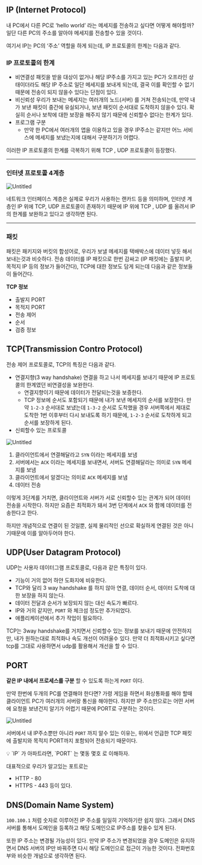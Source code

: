 ## IP (Internet Protocol)

내 PC에서 다른 PC로 ‘hello world’ 라는 메세지를 전송하고 싶다면 어떻게 해야할까? 일단 다른 PC의 주소를 알아야 메세지를 전송할수 있을 것이다.

여기서 IP는 PC의 ‘주소’ 역할을 하게 되는데, IP 프로토콜의 한계는 다음과 같다.

### IP 프로토콜의 한계

- 비연결성
  패킷을 받을 대상이 없거나 해당 IP주소를 가지고 있는 PC가 오프라인 상태이더라도 해당 IP 주소로 일단 메세지를 보내게 되는데, 결국 이를 확인할 수 없기때문에 전송이 되지 않을수 있다는 단점이 있다.
- 비신뢰성
  우리가 보내는 메세지는 여러개의 노드(서버) 를 거쳐 전송되는데, 만약 내가 보낸 패킷이 중간에 유실되거나, 보낸 패킷이 순서대로 도착하지 않을수 있다. 확실히 순서나 보착에 대한 보장을 해주지 않기 때문에 신뢰할수 없다는 한계가 있다.
- 프로그램 구분
  - 만약 한 PC에서 여러개의 앱을 이용하고 있을 경우 IP주소는 같지만 어느 서비스에 메세지를 보냈는지에 대해서 구분하기가 어렵다.

이러한 IP 프로토콜의 한계를 극복하기 위해 TCP , UDP 프로토콜이 등장했다.

---

### 인터넷 프로토콜 4계층

![Untitled](https://prod-files-secure.s3.us-west-2.amazonaws.com/934968c3-f6ae-46ad-8423-aec44f8c9ba4/6b7f60a9-86d6-42f8-a806-49ddafa9a45a/Untitled.png)

네트워크 인터페이스 계층은 실제로 우리가 사용하는 랜카드 등을 의미하며, 인터넷 계층인 IP 위에 TCP, UDP 프로토콜이 존재하기 때문에 IP 위에 TCP , UDP 를 올려서 IP의 한계를 보완하고 있다고 생각하면 된다.

---

### 패킷

패킷은 패키지와 버킷의 합성어로, 우리가 보낼 메세지를 택배박스에 데이터 넣듯 해서 보내는것과 비슷하다. 전송 데이터를 IP 패킷으로 한번 감싸고 (IP 패킷에는 출발지 IP, 목적지 IP 등의 정보가 들어간다), TCP에 대한 정보도 담게 되는데 다음과 같은 정보들이 들어간다.

**TCP 정보**

- 출발지 PORT
- 목적지 PORT
- 전송 제어
- 순서
- 검증 정보

## TCP(Transmission Contro Protocol)

전송 제어 프로토콜로, TCP의 특징은 다음과 같다.

- 연결지향(3 way handshake)
  연결을 하고 나서 메세지를 보내기 때문에 IP 프로토콜의 한계였던 비연결성을 보완한다.
  - 연결지향이기 때문에 데이터가 전달되는것을 보증한다.
  - TCP 정보에 순서도 포함되기 때문에 내가 보낸 메세지의 순서를 보장한다. 만약 `1-2-3` 순서대로 보냈는데 `1-3-2` 순서로 도착했을 경우 서버쪽에서 제대로 도착한 1번 이후부터 다시 보내도록 하기 때문에, `1-2-3` 순서로 도착하게 되고 순서를 보장하게 된다.
- 신뢰할수 있는 프로토콜

![Untitled](https://prod-files-secure.s3.us-west-2.amazonaws.com/934968c3-f6ae-46ad-8423-aec44f8c9ba4/406bf787-edd8-4200-ad94-048ca26800ab/Untitled.png)

1. 클라이언트에서 연결해달라고 `SYN` 이라는 메세지를 보냄
2. 서버에서는 `ACK` 이라는 메세지를 보내면서, 서버도 연결해달라는 의미로 `SYN` 메세지를 보냄
3. 클라이언트에서 알겠다는 의미로 `ACK` 메세지를 보냄
4. 데이터 전송

이렇게 3단계를 거치면, 클라이언트와 서버가 서로 신뢰할수 있는 관계가 되어 데이터 전송을 시작한다. 하지만 요즘은 최적화가 돼서 3번 단계에서 `ACK` 와 함께 데이터를 전송한다고 한다.

하지만 개념적으로 연결이 된 것일뿐, 실제 물리적인 선으로 확실하게 연결된 것은 아니기때문에 이를 알아두어야 한다.

## UDP(User Datagram Protocol)

UDP는 사용자 데이터그램 프로토콜로, 다음과 같은 특징이 있다.

- 기능이 거의 없어 하얀 도화지에 비유한다.
- TCP와 달리 3 way handshake 를 하지 않아 연결, 데이터 순서, 데이터 도착에 대한 보장을 하지 않는다.
- 데이터 전달과 순서가 보장되지 않는 대신 속도가 빠르다.
- IP와 거의 같지만, `PORT` 와 체크섬 정도만 추가되었다.
- 애플리케이션에서 추가 작업이 필요하다.

TCP는 3way handshake를 거치면서 신뢰할수 있는 정보를 보내기 때문에 안전하지만, 내가 원하는대로 최적화나 속도 개선이 어려울수 있다. 만약 더 최적화시키고 싶다면 tcp를 그대로 사용하면서 udp를 활용해서 개선을 할 수 있다.

## PORT

**같은 IP 내에서 프로세스를 구분** 할 수 있도록 하는게 `PORT` 이다.

만약 한번에 두개의 PC를 연결해야 한다면? 가령 게임을 하면서 화상통화를 해야 할때 클라이언트 PC가 여러개의 서버랑 통신을 해야한다. 하지만 IP 주소만으로는 어떤 서버에 요청을 보낸건지 알기가 어렵기 때문에 PORT로 구분하는 것이다.

![Untitled](https://prod-files-secure.s3.us-west-2.amazonaws.com/934968c3-f6ae-46ad-8423-aec44f8c9ba4/fcc4684b-13bd-4b5f-932a-9a2bd64f6d8f/Untitled.png)

서버에서 내 IP주소뿐만 아니라 `PORT` 까지 알수 있는 이유는, 위에서 언급한 TCP 패킷에 출발지와 목적지 PORT까지 포함되어 전송되기 때문이다.

<aside>
💡 `IP` 가 아파트라면, `PORT` 는 몇동 몇호 로 이해하자.

</aside>

대표적으로 우리가 알고있는 포트로는

- HTTP - 80
- HTTPS - 443 등이 있다.

## DNS(Domain Name System)

`100.100.1` 처럼 숫자로 이루어진 IP 주소를 일일히 기억하기란 쉽지 않다. 그래서 DNS 서버를 통해서 도메인을 등록하고 해당 도메인으로 IP주소를 찾을수 있게 된다.

또한 IP 주소는 변경될 가능성이 있다. 만약 IP 주소가 변경되었을 경우 도메인은 유지하면서 DNS 서버의 IP만 바꿔주면 다시 해당 도메인으로 접근이 가능한 것이다. 전화번호부와 비슷한 개념으로 생각하면 된다.
